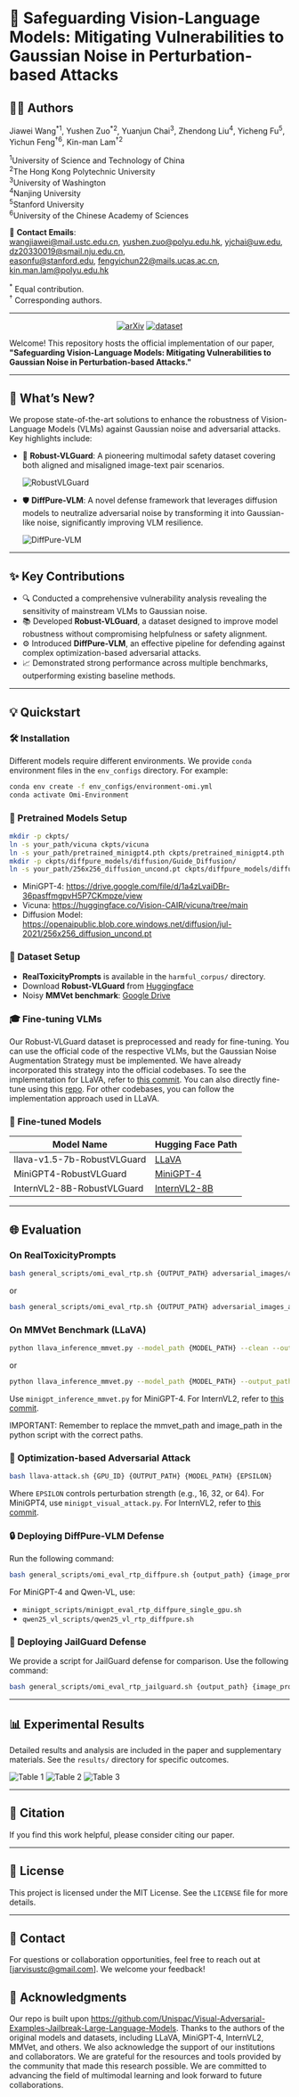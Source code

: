 # 🚀 Safeguarding Vision-Language Models: Mitigating Vulnerabilities to Gaussian Noise in Perturbation-based Attacks

## 👨‍💻 Authors


Jiawei Wang<sup>\*</sup><sup>1</sup>, Yushen Zuo<sup>\*</sup><sup>2</sup>, Yuanjun Chai<sup>3</sup>, Zhendong Liu<sup>4</sup>, Yicheng Fu<sup>5</sup>,  Yichun Feng<sup>†</sup><sup>6</sup>, Kin-man Lam<sup>†</sup><sup>2</sup>  

<sup>1</sup>University of Science and Technology of China  
<sup>2</sup>The Hong Kong Polytechnic University  
<sup>3</sup>University of Washington  
<sup>4</sup>Nanjing University  
<sup>5</sup>Stanford University  
<sup>6</sup>University of the Chinese Academy of Sciences  

📧 **Contact Emails**:  
wangjiawei@mail.ustc.edu.cn, yushen.zuo@polyu.edu.hk, yjchai@uw.edu, dz20330019@smail.nju.edu.cn,  
easonfu@stanford.edu, fengyichun22@mails.ucas.ac.cn, kin.man.lam@polyu.edu.hk  

<sup>\*</sup> Equal contribution.  
<sup>†</sup> Corresponding authors.

---

<div align="center">

[![arXiv](https://img.shields.io/badge/arXiv-2504.01308-b31b1b.svg)](https://arxiv.org/abs/2504.01308)
[![dataset](https://img.shields.io/badge/%F0%9F%A4%97%20_Dataset-RobustVLGuard-ffc107?color=ffc107&logoColor=white)](https://huggingface.co/datasets/Jarvis1111/RobustVLGuard)

</div>

Welcome! This repository hosts the official implementation of our paper, **"Safeguarding Vision-Language Models: Mitigating Vulnerabilities to Gaussian Noise in Perturbation-based Attacks."**

---

## 🌟 What’s New?

We propose state-of-the-art solutions to enhance the robustness of Vision-Language Models (VLMs) against Gaussian noise and adversarial attacks. Key highlights include:

- 🎯 **Robust-VLGuard**: A pioneering multimodal safety dataset covering both aligned and misaligned image-text pair scenarios.

  ![RobustVLGuard](assets/Robust-VLGuard.png)

- 🛡️ **DiffPure-VLM**: A novel defense framework that leverages diffusion models to neutralize adversarial noise by transforming it into Gaussian-like noise, significantly improving VLM resilience.

  ![DiffPure-VLM](assets/DiffPure-VLM.png)

---

## ✨ Key Contributions

- 🔍 Conducted a comprehensive vulnerability analysis revealing the sensitivity of mainstream VLMs to Gaussian noise.
- 📚 Developed **Robust-VLGuard**, a dataset designed to improve model robustness without compromising helpfulness or safety alignment.
- ⚙️ Introduced **DiffPure-VLM**, an effective pipeline for defending against complex optimization-based adversarial attacks.
- 📈 Demonstrated strong performance across multiple benchmarks, outperforming existing baseline methods.

---

## 💡 Quickstart

### 🛠️ Installation

Different models require different environments. We provide `conda` environment files in the `env_configs` directory. For example:

```bash
conda env create -f env_configs/environment-omi.yml
conda activate Omi-Environment
```

### 📁 Pretrained Models Setup

```bash
mkdir -p ckpts/
ln -s your_path/vicuna ckpts/vicuna
ln -s your_path/pretrained_minigpt4.pth ckpts/pretrained_minigpt4.pth
mkdir -p ckpts/diffpure_models/diffusion/Guide_Diffusion/
ln -s your_path/256x256_diffusion_uncond.pt ckpts/diffpure_models/diffusion/Guide_Diffusion/256x256_diffusion_uncond.pt
```

- MiniGPT-4: https://drive.google.com/file/d/1a4zLvaiDBr-36pasffmgpvH5P7CKmpze/view
- Vicuna: https://huggingface.co/Vision-CAIR/vicuna/tree/main
- Diffusion Model: https://openaipublic.blob.core.windows.net/diffusion/jul-2021/256x256_diffusion_uncond.pt

### 📅 Dataset Setup

- **RealToxicityPrompts** is available in the `harmful_corpus/` directory.
- Download **Robust-VLGuard** from [Huggingface](https://huggingface.co/datasets/Jarvis1111/RobustVLGuard)
- Noisy **MMVet benchmark**: [Google Drive](https://drive.google.com/file/d/1mmkDKH0BlgpJwJkxFklXp7EtSa1BE6XB/view?usp=sharing)

### 🎓 Fine-tuning VLMs

Our Robust-VLGuard dataset is preprocessed and ready for fine-tuning. You can use the official code of the respective VLMs, but the Gaussian Noise Augmentation Strategy must be implemented. We have already incorporated this strategy into the official codebases. To see the implementation for LLaVA, refer to [this commit](https://github.com/JarvisUSTC/LLaVA/commit/b46b3616ac722105362da069598b26acfedffcd8). You can also directly fine-tune using this [repo](https://github.com/JarvisUSTC/LLaVA). For other codebases, you can follow the implementation approach used in LLaVA.

### 📂 Fine-tuned Models

| Model Name                 | Hugging Face Path |
|---------------------------|--------------------|
| llava-v1.5-7b-RobustVLGuard | [LLaVA](https://huggingface.co/Jarvis1111/llava-v1.5-7b-RobustVLGuard) |
| MiniGPT4-RobustVLGuard     | [MiniGPT-4](https://huggingface.co/Jarvis1111/MiniGPT4-RobustVLGuard) |
| InternVL2-8B-RobustVLGuard | [InternVL2-8B](https://huggingface.co/Jarvis1111/InternVL2-8B-RobustVLGuard) |

---

## 🌐 Evaluation

### On RealToxicityPrompts

```bash
bash general_scripts/omi_eval_rtp.sh {OUTPUT_PATH} adversarial_images/clean.jpeg {MODEL_PATH}
```

or

```bash
bash general_scripts/omi_eval_rtp.sh {OUTPUT_PATH} adversarial_images_add_noise_G30/clean.jpeg {MODEL_PATH}
```

### On MMVet Benchmark (LLaVA)

```bash
python llava_inference_mmvet.py --model_path {MODEL_PATH} --clean --output_path {OUTPUT_PATH}
```

or

```bash
python llava_inference_mmvet.py --model_path {MODEL_PATH} --output_path {OUTPUT_PATH}
```

Use `minigpt_inference_mmvet.py` for MiniGPT-4. For InternVL2, refer to [this commit](https://github.com/JarvisUSTC/DiffPure-VLM-InternVL/commit/4fb28c58a23da4a3f7646f2eb51f913cfc4346a9).

IMPORTANT: Remember to replace the mmvet_path and image_path in the python script with the correct paths.

### 🔧 Optimization-based Adversarial Attack

```bash
bash llava-attack.sh {GPU_ID} {OUTPUT_PATH} {MODEL_PATH} {EPSILON}
```

Where `EPSILON` controls perturbation strength (e.g., 16, 32, or 64). For MiniGPT4, use `minigpt_visual_attack.py`. For InternVL2, refer to [this commit](https://github.com/JarvisUSTC/DiffPure-VLM-InternVL/commit/4fb28c58a23da4a3f7646f2eb51f913cfc4346a9).

### 🔒 Deploying DiffPure-VLM Defense

Run the following command:

```bash
bash general_scripts/omi_eval_rtp_diffpure.sh {output_path} {image_prompt_path} {model_path} {def_num_denoising_steps}
```

For MiniGPT-4 and Qwen-VL, use:

- `minigpt_scripts/minigpt_eval_rtp_diffpure_single_gpu.sh`
- `qwen25_vl_scripts/qwen25_vl_rtp_diffpure.sh`

### 🧪 Deploying JailGuard Defense

We provide a script for JailGuard defense for comparison. Use the following command:

```bash
bash general_scripts/omi_eval_rtp_jailguard.sh {output_path} {image_prompt_path} {model_path}
```

---

## 📊 Experimental Results

Detailed results and analysis are included in the paper and supplementary materials. See the `results/` directory for specific outcomes.

![Table 1](assets/Table2.png)
![Table 2](assets/Table4.png)
![Table 3](assets/Table5.png)

---

## 📜 Citation

If you find this work helpful, please consider citing our paper.

---

## 📃 License

This project is licensed under the MIT License. See the `LICENSE` file for more details.

---

## 📢 Contact

For questions or collaboration opportunities, feel free to reach out at [jarvisustc@gmail.com]. We welcome your feedback!

## 📝 Acknowledgments

Our repo is built upon https://github.com/Unispac/Visual-Adversarial-Examples-Jailbreak-Large-Language-Models. Thanks to the authors of the original models and datasets, including LLaVA, MiniGPT-4, InternVL2, MMVet, and others. 
We also acknowledge the support of our institutions and collaborators.
We are grateful for the resources and tools provided by the community that made this research possible.
We are committed to advancing the field of multimodal learning and look forward to future collaborations.

